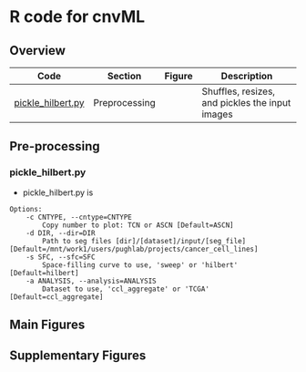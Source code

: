 # R code for cnvML
## Overview

| Code | Section | Figure | Description |
|------|------|------|------|
| <a href="#pickle_hilbertpy">pickle_hilbert.py</a> | Preprocessing |  | Shuffles, resizes, and pickles the input images |


## Pre-processing
### pickle_hilbert.py
* pickle_hilbert.py is 
```
Options:
	-c CNTYPE, --cntype=CNTYPE
		Copy number to plot: TCN or ASCN [Default=ASCN]
	-d DIR, --dir=DIR
		Path to seg files [dir]/[dataset]/input/[seg_file] [Default=/mnt/work1/users/pughlab/projects/cancer_cell_lines]
	-s SFC, --sfc=SFC
		Space-filling curve to use, 'sweep' or 'hilbert' [Default=hilbert]
	-a ANALYSIS, --analysis=ANALYSIS
		Dataset to use, 'ccl_aggregate' or 'TCGA' [Default=ccl_aggregate]

```

## Main Figures

## Supplementary Figures
